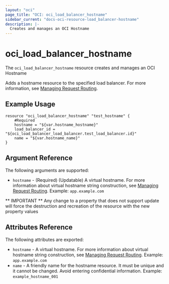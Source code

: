 ```yaml
---
layout: "oci"
page_title: "OCI: oci_load_balancer_hostname"
sidebar_current: "docs-oci-resource-load_balancer-hostname"
description: |-
  Creates and manages an OCI Hostname
---
```


# oci_load_balancer_hostname
The `oci_load_balancer_hostname` resource creates and manages an OCI Hostname

Adds a hostname resource to the specified load balancer. For more information, see
[Managing Request Routing](https://docs.us-phoenix-1.oraclecloud.com/Content/Balance/Tasks/managingrequest.htm).


## Example Usage

```hcl
resource "oci_load_balancer_hostname" "test_hostname" {
	#Required
	hostname = "${var.hostname_hostname}"
	load_balancer_id = "${oci_load_balancer_load_balancer.test_load_balancer.id}"
	name = "${var.hostname_name}"
}
```

## Argument Reference

The following arguments are supported:

* `hostname` - (Required) (Updatable) A virtual hostname. For more information about virtual hostname string construction, see [Managing Request Routing](https://docs.us-phoenix-1.oraclecloud.com/Content/Balance/Tasks/managingrequest.htm#routing).  Example: `app.example.com` 


** IMPORTANT **
Any change to a property that does not support update will force the destruction and recreation of the resource with the new property values

## Attributes Reference

The following attributes are exported:

* `hostname` - A virtual hostname. For more information about virtual hostname string construction, see [Managing Request Routing](https://docs.us-phoenix-1.oraclecloud.com/Content/Balance/Tasks/managingrequest.htm#routing).  Example: `app.example.com` 
* `name` - A friendly name for the hostname resource. It must be unique and it cannot be changed. Avoid entering confidential information.  Example: `example_hostname_001` 
